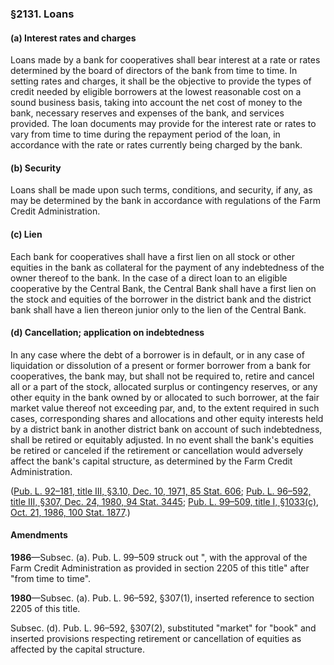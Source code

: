 ### §2131. Loans ###

[]()

#### (a) Interest rates and charges ####

Loans made by a bank for cooperatives shall bear interest at a rate or rates determined by the board of directors of the bank from time to time. In setting rates and charges, it shall be the objective to provide the types of credit needed by eligible borrowers at the lowest reasonable cost on a sound business basis, taking into account the net cost of money to the bank, necessary reserves and expenses of the bank, and services provided. The loan documents may provide for the interest rate or rates to vary from time to time during the repayment period of the loan, in accordance with the rate or rates currently being charged by the bank.

[]()

#### (b) Security ####

Loans shall be made upon such terms, conditions, and security, if any, as may be determined by the bank in accordance with regulations of the Farm Credit Administration.

[]()

#### (c) Lien ####

Each bank for cooperatives shall have a first lien on all stock or other equities in the bank as collateral for the payment of any indebtedness of the owner thereof to the bank. In the case of a direct loan to an eligible cooperative by the Central Bank, the Central Bank shall have a first lien on the stock and equities of the borrower in the district bank and the district bank shall have a lien thereon junior only to the lien of the Central Bank.

[]()

#### (d) Cancellation; application on indebtedness ####

In any case where the debt of a borrower is in default, or in any case of liquidation or dissolution of a present or former borrower from a bank for cooperatives, the bank may, but shall not be required to, retire and cancel all or a part of the stock, allocated surplus or contingency reserves, or any other equity in the bank owned by or allocated to such borrower, at the fair market value thereof not exceeding par, and, to the extent required in such cases, corresponding shares and allocations and other equity interests held by a district bank in another district bank on account of such indebtedness, shall be retired or equitably adjusted. In no event shall the bank's equities be retired or canceled if the retirement or cancellation would adversely affect the bank's capital structure, as determined by the Farm Credit Administration.

([Pub. L. 92–181, title III, §3.10, Dec. 10, 1971, 85 Stat. 606](/statviewer.htm?volume=85&page=606); [Pub. L. 96–592, title III, §307, Dec. 24, 1980, 94 Stat. 3445](/statviewer.htm?volume=94&page=3445); [Pub. L. 99–509, title I, §1033(c), Oct. 21, 1986, 100 Stat. 1877](/statviewer.htm?volume=100&page=1877).)

#### Amendments ####

**1986**—Subsec. (a). Pub. L. 99–509 struck out ", with the approval of the Farm Credit Administration as provided in section 2205 of this title" after "from time to time".

**1980**—Subsec. (a). Pub. L. 96–592, §307(1), inserted reference to section 2205 of this title.

Subsec. (d). Pub. L. 96–592, §307(2), substituted "market" for "book" and inserted provisions respecting retirement or cancellation of equities as affected by the capital structure.